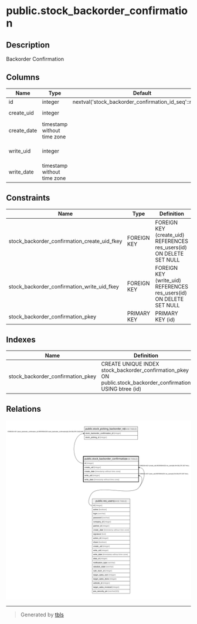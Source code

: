 # public.stock_backorder_confirmation

## Description

Backorder Confirmation

## Columns

| Name | Type | Default | Nullable | Children | Parents | Comment |
| ---- | ---- | ------- | -------- | -------- | ------- | ------- |
| id | integer | nextval('stock_backorder_confirmation_id_seq'::regclass) | false | [public.stock_picking_backorder_rel](public.stock_picking_backorder_rel.md) |  |  |
| create_uid | integer |  | true |  | [public.res_users](public.res_users.md) | Created by |
| create_date | timestamp without time zone |  | true |  |  | Created on |
| write_uid | integer |  | true |  | [public.res_users](public.res_users.md) | Last Updated by |
| write_date | timestamp without time zone |  | true |  |  | Last Updated on |

## Constraints

| Name | Type | Definition |
| ---- | ---- | ---------- |
| stock_backorder_confirmation_create_uid_fkey | FOREIGN KEY | FOREIGN KEY (create_uid) REFERENCES res_users(id) ON DELETE SET NULL |
| stock_backorder_confirmation_write_uid_fkey | FOREIGN KEY | FOREIGN KEY (write_uid) REFERENCES res_users(id) ON DELETE SET NULL |
| stock_backorder_confirmation_pkey | PRIMARY KEY | PRIMARY KEY (id) |

## Indexes

| Name | Definition |
| ---- | ---------- |
| stock_backorder_confirmation_pkey | CREATE UNIQUE INDEX stock_backorder_confirmation_pkey ON public.stock_backorder_confirmation USING btree (id) |

## Relations

![er](public.stock_backorder_confirmation.svg)

---

> Generated by [tbls](https://github.com/k1LoW/tbls)
